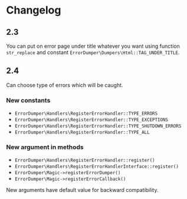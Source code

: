 # Changelog

## 2.3

You can put on error page under title whatever you want using function `str_replace` and constant `ErrorDumper\Dumpers\Html::TAG_UNDER_TITLE`.

## 2.4

Can choose type of errors which will be caught.

### New constants

* `ErrorDumper\Handlers\RegisterErrorHandler::TYPE_ERRORS`
* `ErrorDumper\Handlers\RegisterErrorHandler::TYPE_EXCEPTIONS`
* `ErrorDumper\Handlers\RegisterErrorHandler::TYPE_SHUTDOWN_ERRORS`
* `ErrorDumper\Handlers\RegisterErrorHandler::TYPE_ALL`

### New argument in methods

* `ErrorDumper\Handlers\RegisterErrorHandler::register()`
* `ErrorDumper\Handlers\RegisterErrorHandlerInterface::register()`
* `ErrorDumper\Magic->registerErrorDumper()`
* `ErrorDumper\Magic->registerErrorCallback()`

New arguments have default value for backward compatibility.